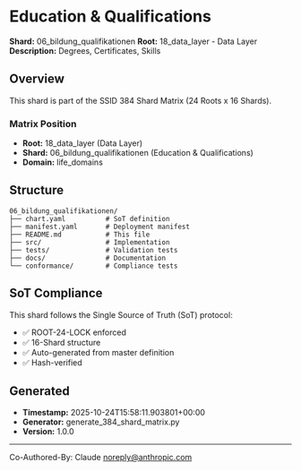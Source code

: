 # Education & Qualifications

**Shard:** 06_bildung_qualifikationen
**Root:** 18_data_layer - Data Layer
**Description:** Degrees, Certificates, Skills

## Overview

This shard is part of the SSID 384 Shard Matrix (24 Roots x 16 Shards).

### Matrix Position
- **Root:** 18_data_layer (Data Layer)
- **Shard:** 06_bildung_qualifikationen (Education & Qualifications)
- **Domain:** life_domains

## Structure

```
06_bildung_qualifikationen/
├── chart.yaml          # SoT definition
├── manifest.yaml       # Deployment manifest
├── README.md           # This file
├── src/                # Implementation
├── tests/              # Validation tests
├── docs/               # Documentation
└── conformance/        # Compliance tests
```

## SoT Compliance

This shard follows the Single Source of Truth (SoT) protocol:
- ✅ ROOT-24-LOCK enforced
- ✅ 16-Shard structure
- ✅ Auto-generated from master definition
- ✅ Hash-verified

## Generated

- **Timestamp:** 2025-10-24T15:58:11.903801+00:00
- **Generator:** generate_384_shard_matrix.py
- **Version:** 1.0.0

---

Co-Authored-By: Claude <noreply@anthropic.com>
